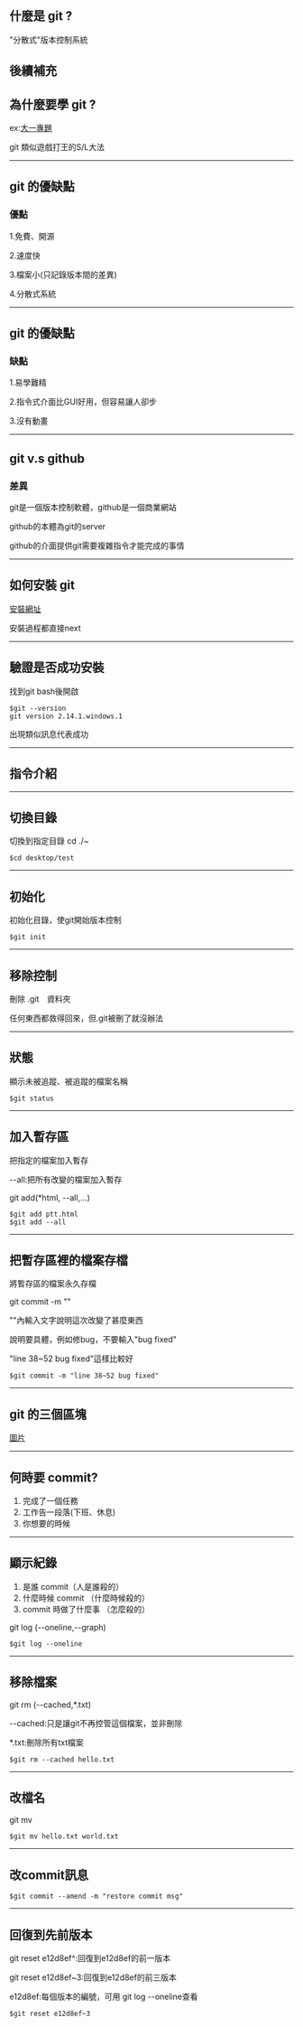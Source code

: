 ## 什麼是 git ?
 "分散式"版本控制系統

 後續補充
----

## 為什麼要學 git ?
ex:[大一專題](https://www.facebook.com/groups/1597697557217011/files/)
<div class="fragment">
 <p>git 類似遊戲打王的S/L大法</p>
</div>


-----


## git 的優缺點 ##
### 優點
<div class="fragment">
 	<p>1.免費、開源 </p>
</div>

<div class="fragment">
	 <p>2.速度快</p>
</div>

<div class="fragment">
	 <p>3.檔案小(只記錄版本間的差異)</p>
</div>
 
<div class="fragment">
	 <p>4.分散式系統</p>
</div>

----


## git 的優缺點 ##
### 缺點
<div class="fragment">
 	<p>1.易學難精 </p>
</div>

<div class="fragment">
 	<p>2.指令式介面比GUI好用，但容易讓人卻步</p>
</div>

<div class="fragment">
 	<p>3.沒有動畫</p>
</div>

-----

## git  v.s  github
### 差異

<div class="fragment">
 	<p>git是一個版本控制軟體，github是一個商業網站</p>
</div>

<div class="fragment">
 	<p>github的本體為git的server</p>
</div>

<div class="fragment">
 	<p>github的介面提供git需要複雜指令才能完成的事情</p>
</div>

-----


## 如何安裝 git

<div class="fragment">
	<a href="https://git-scm.com/download/win">安裝網址</a>
</div>

<div class="fragment">
	<p>安裝過程都直接next</p>
</div>

----

## 驗證是否成功安裝
找到git bash後開啟
```
$git --version
git version 2.14.1.windows.1
```
出現類似訊息代表成功

-----

## 指令介紹

----

## 切換目錄 

切換到指定目錄 cd ./~
```
$cd desktop/test
```

----

## 初始化

初始化目錄，使git開始版本控制
```
$git init
```

----

## 移除控制

刪除 .git　資料夾

任何東西都救得回來，但.git被刪了就沒辦法

----

## 狀態

顯示未被追蹤、被追蹤的檔案名稱

```
$git status 
```

----

## 加入暫存區

把指定的檔案加入暫存

--all:把所有改變的檔案加入暫存

git add(*html, --all,...)

```
$git add ptt.html
$git add --all
```

----

## 把暫存區裡的檔案存檔

將暫存區的檔案永久存檔

git commit -m ""

""內輸入文字說明這次改變了甚麼東西

說明要具體，例如修bug，不要輸入"bug fixed"

"line 38~52 bug fixed"這樣比較好

``` 
$git commit -m "line 38~52 bug fixed"
```

----

## git 的三個區塊

<a href="https://gitbook.tw/images/using-git/working-staging-and-repository/all-states.png">圖片</a>

----

## 何時要 commit?

1. 完成了一個任務
1. 工作告一段落(下班、休息)
1. 你想要的時候

----

## 顯示紀錄

1. 是誰 commit（人是誰殺的）
1. 什麼時候 commit （什麼時候殺的）
1. commit 時做了什麼事 （怎麼殺的）

git log (--oneline,--graph)

```
$git log --oneline
```

----

## 移除檔案

git rm (--cached,*.txt)

--cached:只是讓git不再控管這個檔案，並非刪除

*.txt:刪除所有txt檔案

```
$git rm --cached hello.txt
```

----

## 改檔名

git mv
```
$git mv hello.txt world.txt
```

----

## 改commit訊息

```
$git commit --amend -m "restore commit msg"
```

----

## 回復到先前版本

git reset e12d8ef^:回復到e12d8ef的前一版本

git reset e12d8ef~3:回復到e12d8ef的前三版本

e12d8ef:每個版本的編號，可用 git log --oneline查看

```
$git reset e12d8ef~3
```
